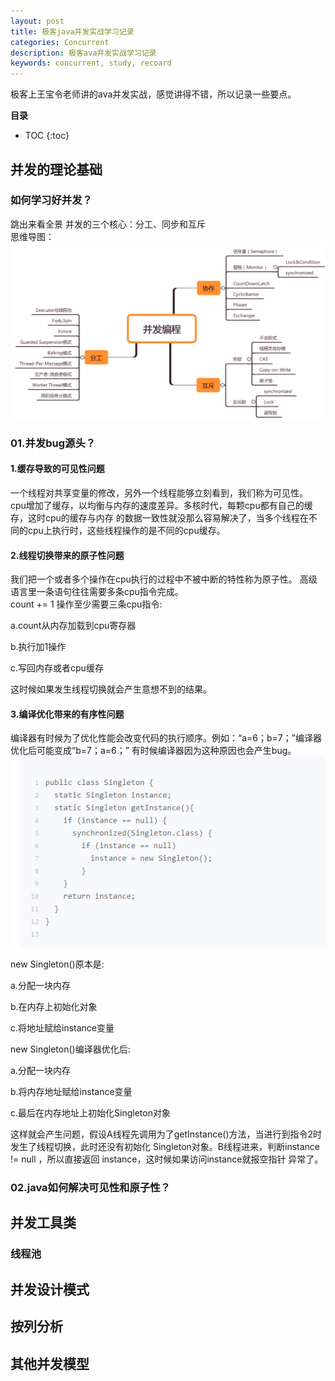 ```yaml
---
layout: post
title: 极客java并发实战学习记录
categories: Concurrent
description: 极客ava并发实战学习记录
keywords: concurrent, study, recoard
---
```


极客上王宝令老师讲的ava并发实战，感觉讲得不错，所以记录一些要点。


**目录**

* TOC
{:toc}

## 并发的理论基础

### 如何学习好并发？

跳出来看全景 并发的三个核心：分工、同步和互斥 <br>
思维导图：
![](/images/posts/concurrent/1.png)

### 01.并发bug源头？

#### 1.缓存导致的可见性问题

一个线程对共享变量的修改，另外一个线程能够立刻看到，我们称为可见性。<br>
cpu增加了缓存，以均衡与内存的速度差异。多核时代，每颗cpu都有自己的缓存，这时cpu的缓存与内存
的数据一致性就没那么容易解决了，当多个线程在不同的cpu上执行时，这些线程操作的是不同的cpu缓存。<br>

#### 2.线程切换带来的原子性问题

我们把一个或者多个操作在cpu执行的过程中不被中断的特性称为原子性。
高级语言里一条语句往往需要多条cpu指令完成。<br>
count += 1 操作至少需要三条cpu指令:

  a.count从内存加载到cpu寄存器
  
  b.执行加1操作
  
  c.写回内存或者cpu缓存
  
  
这时候如果发生线程切换就会产生意想不到的结果。

#### 3.编译优化带来的有序性问题
编译器有时候为了优化性能会改变代码的执行顺序。例如：“a=6；b=7；”编译器优化后可能变成“b=7；a=6；”
有时候编译器因为这种原因也会产生bug。
![](/images/posts/concurrent/2.png)

new Singleton()原本是:

  a.分配一块内存
  
  b.在内存上初始化对象
  
  c.将地址赋给instance变量
  
new Singleton()编译器优化后:

  a.分配一块内存
  
  b.将内存地址赋给instance变量
  
  c.最后在内存地址上初始化Singleton对象
  
这样就会产生问题，假设A线程先调用为了getInstance()方法，当进行到指令2时发生了线程切换，此时还没有初始化
Singleton对象。B线程进来，判断instance != null ，所以直接返回 instance，这时候如果访问instance就报空指针
异常了。

### 02.java如何解决可见性和原子性？
  




## 并发工具类


### 线程池


## 并发设计模式

## 按列分析

## 其他并发模型


